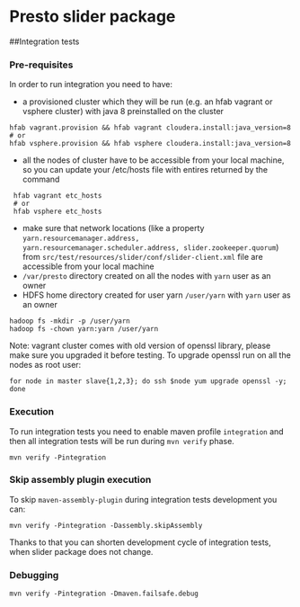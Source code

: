 # Presto slider package

##Integration tests

### Pre-requisites

In order to run integration you need to have: 
 * a provisioned cluster which they will be run (e.g. an hfab vagrant or vsphere cluster) with java 8 preinstalled on the cluster
```
hfab vagrant.provision && hfab vagrant cloudera.install:java_version=8
# or
hfab vsphere.provision && hfab vsphere cloudera.install:java_version=8
```
 * all the nodes of cluster have to be accessible from your local machine, so you can update your /etc/hosts file with entires returned by the command
```
 hfab vagrant etc_hosts
 # or
 hfab vsphere etc_hosts
```
 * make sure that network locations (like a property ```yarn.resourcemanager.address, yarn.resourcemanager.scheduler.address, slider.zookeeper.quorum```) from ```src/test/resources/slider/conf/slider-client.xml``` file are accessible from your local machine
 * ```/var/presto``` directory created on all the nodes with ```yarn``` user as an owner
 * HDFS home directory created for user yarn ```/user/yarn``` with ```yarn``` user as an owner
```
hadoop fs -mkdir -p /user/yarn
hadoop fs -chown yarn:yarn /user/yarn
```

Note: vagrant cluster comes with old version of openssl library, please make sure you upgraded it before testing. To upgrade openssl run on all the nodes as root user:
```
for node in master slave{1,2,3}; do ssh $node yum upgrade openssl -y; done
```
 
### Execution

To run integration tests you need to enable maven profile ```integration``` and then all integration tests will be run during ```mvn verify``` phase.

```
mvn verify -Pintegration
```

### Skip assembly plugin execution

To skip ```maven-assembly-plugin``` during integration tests development you can:

```
mvn verify -Pintegration -Dassembly.skipAssembly
```

Thanks to that you can shorten development cycle of integration tests, when slider package does not change.

### Debugging

```
mvn verify -Pintegration -Dmaven.failsafe.debug
```

